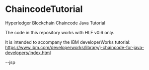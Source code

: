 # ChaincodeTutorial
Hyperledger Blockchain Chaincode Java Tutorial

The code in this repository works with HLF v0.6 only.

It is intended to accompany the IBM developerWorks tutorial: https://www.ibm.com/developerworks/library/j-chaincode-for-java-developers/index.html

--jsp
